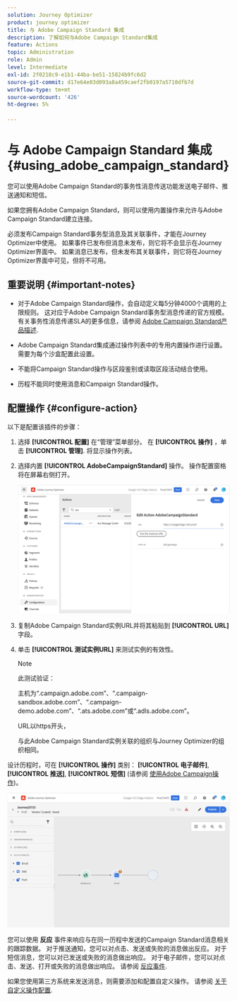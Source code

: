 ```yaml
---
solution: Journey Optimizer
product: journey optimizer
title: 与 Adobe Campaign Standard 集成
description: 了解如何与Adobe Campaign Standard集成
feature: Actions
topic: Administration
role: Admin
level: Intermediate
exl-id: 2f0218c9-e1b1-44ba-be51-15824b9fc6d2
source-git-commit: d17e64e03d093a8a459caef2fb0197a5710dfb7d
workflow-type: tm+mt
source-wordcount: '426'
ht-degree: 5%

---
```


# 与 Adobe Campaign Standard 集成 {#using_adobe_campaign_standard}

您可以使用Adobe Campaign Standard的事务性消息传送功能发送电子邮件、推送通知和短信。

如果您拥有Adobe Campaign Standard，则可以使用内置操作来允许与Adobe Campaign Standard建立连接。

必须发布Campaign Standard事务型消息及其关联事件，才能在Journey Optimizer中使用。 如果事件已发布但消息未发布，则它将不会显示在Journey Optimizer界面中。 如果消息已发布，但未发布其关联事件，则它将在Journey Optimizer界面中可见，但将不可用。

## 重要说明 {#important-notes}

* 对于Adobe Campaign Standard操作，会自动定义每5分钟4000个调用的上限规则。 这对应于Adobe Campaign Standard事务型消息传递的官方规模。 有关事务性消息传递SLA的更多信息，请参阅 [Adobe Campaign Standard产品描述](https://helpx.adobe.com/legal/product-descriptions/campaign-standard.html).

* Adobe Campaign Standard集成通过操作列表中的专用内置操作进行设置。 需要为每个沙盒配置此设置。

* 不能将Campaign Standard操作与区段鉴别或读取区段活动结合使用。

* 历程不能同时使用消息和Campaign Standard操作。

## 配置操作 {#configure-action}

以下是配置该插件的步骤：

1. 选择 **[!UICONTROL 配置]** 在“管理”菜单部分。 在  **[!UICONTROL 操作]** ，单击 **[!UICONTROL 管理]**. 将显示操作列表。

1. 选择内置 **[!UICONTROL AdobeCampaignStandard]** 操作。 操作配置窗格将在屏幕右侧打开。

   ![](assets/actioncampaign.png)

1. 复制Adobe Campaign Standard实例URL并将其粘贴到 **[!UICONTROL URL]** 字段。

1. 单击 **[!UICONTROL 测试实例URL]** 来测试实例的有效性。

   >[!NOTE]
   >
   >此测试验证：
   >
   >主机为“.campaign.adobe.com”、“.campaign-sandbox.adobe.com”、“.campaign-demo.adobe.com”、“.ats.adobe.com”或“.adls.adobe.com”。
   >
   >URL以https开头，
   >
   >与此Adobe Campaign Standard实例关联的组织与Journey Optimizer的组织相同。

设计历程时，可在 **[!UICONTROL 操作]** 类别： **[!UICONTROL 电子邮件]**, **[!UICONTROL 推送]**, **[!UICONTROL 短信]** (请参阅 [使用Adobe Campaign操作](../building-journeys/using-adobe-campaign-standard.md))。

![](assets/journey58.png)

您可以使用 **反应** 事件来响应与在同一历程中发送的Campaign Standard消息相关的跟踪数据。 对于推送通知，您可以对点击、发送或失败的消息做出反应。 对于短信消息，您可以对已发送或失败的消息做出响应。 对于电子邮件，您可以对点击、发送、打开或失败的消息做出响应。 请参阅 [反应事件](../building-journeys/reaction-events.md).

如果您使用第三方系统来发送消息，则需要添加和配置自定义操作。 请参阅 [关于自定义操作配置](../action/about-custom-action-configuration.md).
